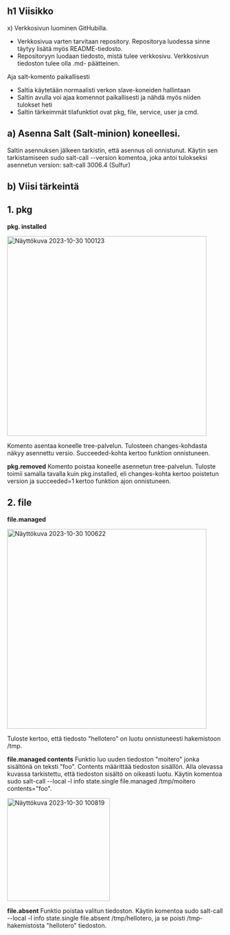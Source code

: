 ## h1 Viisikko
x) Verkkosivun luominen GitHubilla. 
- Verkkosivua varten tarvitaan repository. Repositorya luodessa sinne täytyy lisätä myös README-tiedosto.
- Repositoryyn luodaan tiedosto, mistä tulee verkkosivu. Verkkosivun tiedoston tulee olla .md- päätteinen.

Aja salt-komento paikallisesti 
- Saltia käytetään normaalisti verkon slave-koneiden hallintaan 
- Saltin avulla voi ajaa komennot paikallisesti ja nähdä myös niiden tulokset heti
- Saltin tärkeimmät tilafunktiot ovat pkg, file, service, user ja cmd.

## a) Asenna Salt (Salt-minion) koneellesi.
Saltin asennuksen jälkeen tarkistin, että asennus oli onnistunut. Käytin sen tarkistamiseen sudo salt-call --version komentoa, joka antoi tulokseksi asennetun version: salt-call 3006.4 (Sulfur)

## b) Viisi tärkeintä
## 1. pkg
<b>pkg. installed</b>

<img width="464" alt="Näyttökuva 2023-10-30 100123" src="https://github.com/esskra/palvelinten_hallinta/assets/148875302/77414ca9-f0fa-4f04-8c80-6591c3ce6c0b">

Komento asentaa koneelle tree-palvelun. Tulosteen changes-kohdasta näkyy asennettu versio. Succeeded-kohta kertoo funktion onnistuneen. 

<b>pkg.removed</b>
Komento poistaa koneelle asennetun tree-palvelun. Tuloste toimii samalla tavalla kuin pkg.installed, eli changes-kohta kertoo poistetun version ja succeeded=1 kertoo funktion ajon onnistuneen.

## 2. file
<b>file.managed</b>

<img width="464" alt="Näyttökuva 2023-10-30 100622" src="https://github.com/esskra/palvelinten_hallinta/assets/148875302/f8524ee3-98eb-477e-97f9-7d6b9598945a">

Tuloste kertoo, että tiedosto "hellotero" on luotu onnistuneesti hakemistoon /tmp. 

<b>file.managed contents</b>
Funktio luo uuden tiedoston "moitero" jonka sisältönä on teksti "foo". Contents määrittää tiedoston sisällön. Alla olevassa kuvassa tarkistettu, että tiedoston sisältö on oikeasti luotu. Käytin komentoa sudo salt-call --local -l info state.single file.managed /tmp/moitero contents="foo". 

<img width="239" alt="Näyttökuva 2023-10-30 100819" src="https://github.com/esskra/palvelinten_hallinta/assets/148875302/70850ec9-43bd-46c7-afc7-e3f82180a465">

<b>file.absent</b>
Funktio poistaa valitun tiedoston. Käytin komentoa sudo salt-call --local -l info state.single file.absent /tmp/hellotero, ja se poisti /tmp-hakemistosta "hellotero" tiedoston. 


